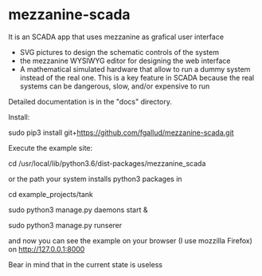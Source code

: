 # mezzanine-scada
It is an SCADA app that uses mezzanine as grafical user interface
- SVG pictures to design the schematic controls of the system
- the mezzanine WYSIWYG editor for designing the web interface
- A mathematical simulated hardware that allow to run a dummy system instead of the real one. This is a key feature in SCADA because the real systems can be dangerous, slow, and/or expensive to run


Detailed documentation is in the "docs" directory.

Install:

sudo pip3 install git+https://github.com/fgallud/mezzanine-scada.git

Execute the example site:

cd /usr/local/lib/python3.6/dist-packages/mezzanine_scada

or the path your system installs python3 packages in

cd example_projects/tank

sudo python3 manage.py daemons start &

sudo python3 manage.py runserer

and now you can see the example on your browser (I use mozzilla Firefox) on http://127.0.0.1:8000

Bear in mind that in the current state is useless



